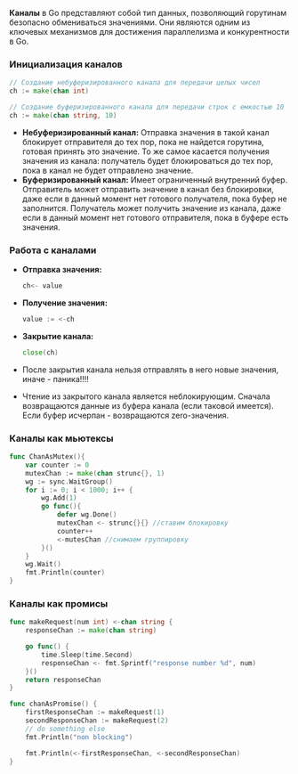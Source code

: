 
**Каналы** в Go представляют собой тип данных, позволяющий горутинам безопасно обмениваться значениями. Они являются одним из ключевых механизмов для достижения параллелизма и конкурентности в Go.

### Инициализация каналов
```go
// Создание небуферизированного канала для передачи целых чисел
ch := make(chan int)

// Создание буферизированного канала для передачи строк с емкостью 10
ch := make(chan string, 10)
```

- **Небуферизированный канал:** Отправка значения в такой канал блокирует отправителя до тех пор, пока не найдется горутина, готовая принять это значение. То же самое касается получения значения из канала: получатель будет блокироваться до тех пор, пока в канал не будет отправлено значение.
- **Буферизированный канал:** Имеет ограниченный внутренний буфер. Отправитель может отправить значение в канал без блокировки, даже если в данный момент нет готового получателя, пока буфер не заполнится. Получатель может получить значение из канала, даже если в данный момент нет готового отправителя, пока в буфере есть значения.

### Работа с каналами

- **Отправка значения:**
    ```go
    ch<- value
    ```
    
- **Получение значения:**
    ```go
    value := <-ch
    ```
    
- **Закрытие канала:**
    ```go
    close(ch)
    ```
    
- После закрытия канала нельзя отправлять в него новые значения, иначе - паника!!!!
- Чтение из закрытого канала является неблокирующим. Сначала возвращаются данные из буфера канала (если таковой имеется). Если буфер исчерпан - возвращаются zero-значения.

### Каналы как мьютексы

```go
func ChanAsMutex(){
	var counter := 0
	mutexChan := make(chan strunc{}, 1)
	wg := sync.WaitGroup()
	for i := 0; i < 1000; i++ {
		wg.Add(1)
		go func(){
			defer wg.Done()
			mutexChan <- strunc{}{} //ставим блокировку
			counter++
			<-mutesChan //снимаем группировку
		}()
	}
	wg.Wait()
	fmt.Println(counter)
}
```


### Каналы как промисы
```go
func makeRequest(num int) <-chan string {
	responseChan := make(chan string)

	go func() {
		time.Sleep(time.Second)
		responseChan <- fmt.Sprintf("response number %d", num)
	}()
	return responseChan
}

func chanAsPromise() {
	firstResponseChan := makeRequest(1)
	secondResponseChan := makeRequest(2)
	// do something else
	fmt.Println("non blocking")

	fmt.Println(<-firstResponseChan, <-secondResponseChan)
}
```